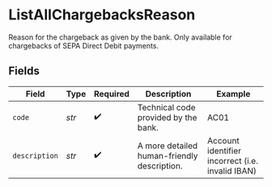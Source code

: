 # ListAllChargebacksReason

Reason for the chargeback as given by the bank. Only available for chargebacks of SEPA Direct Debit payments.


## Fields

| Field                                            | Type                                             | Required                                         | Description                                      | Example                                          |
| ------------------------------------------------ | ------------------------------------------------ | ------------------------------------------------ | ------------------------------------------------ | ------------------------------------------------ |
| `code`                                           | *str*                                            | :heavy_check_mark:                               | Technical code provided by the bank.             | AC01                                             |
| `description`                                    | *str*                                            | :heavy_check_mark:                               | A more detailed human-friendly description.      | Account identifier incorrect (i.e. invalid IBAN) |